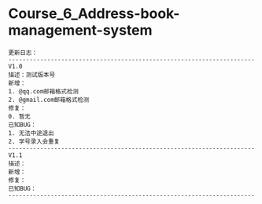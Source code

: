﻿# Course_6_Address-book-management-system
```主题：通讯录管理系统设计与实现
更新日志：
----------------------------------------------------------------------
V1.0
描述：测试版本号
新增：
1. @qq.com邮箱格式检测
2. @gmail.com邮箱格式检测
修复：
0. 暂无
已知BUG：
1. 无法中途退出
2. 学号录入会重复
----------------------------------------------------------------------
V1.1
描述：
新增：
修复：
已知BUG：
----------------------------------------------------------------------
